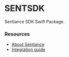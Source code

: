 # SENTSDK

Sentiance SDK Swift Package.

### Resources
* [About Sentiance](https://www.sentiance.com/)
* [Integration guide](https://docs.sentiance.com/a-complete-integration/ios-sdk)
